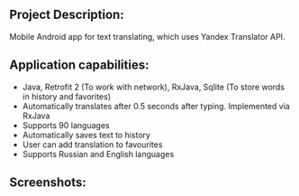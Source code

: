 ## Project Description:
Mobile Android app for text translating, which uses Yandex Translator API.

## Application capabilities:
*  Java, Retrofit 2 (To work with network), RxJava, Sqlite (To store words in history and favorites)
*  Automatically translates after 0.5 seconds after typing. Implemented via RxJava
* Supports 90 languages
*  Automatically saves text to history
*  User can add translation to favourites
*  Supports Russian and English languages

## Screenshots:
